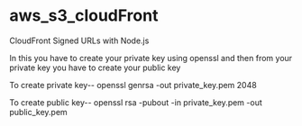 # aws_s3_cloudFront
CloudFront Signed URLs with Node.js

In this you have to create your private key using openssl and then from your private key you have to create your 
public key

To create private key--
openssl genrsa -out private_key.pem 2048

To create public key--
openssl rsa -pubout -in private_key.pem -out public_key.pem
